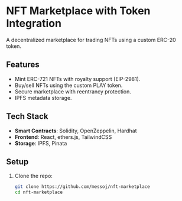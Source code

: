 # NFT Marketplace with Token Integration

A decentralized marketplace for trading NFTs using a custom ERC-20 token.

## Features
- Mint ERC-721 NFTs with royalty support (EIP-2981).
- Buy/sell NFTs using the custom PLAY token.
- Secure marketplace with reentrancy protection.
- IPFS metadata storage.

## Tech Stack
- **Smart Contracts**: Solidity, OpenZeppelin, Hardhat
- **Frontend**: React, ethers.js, TailwindCSS
- **Storage**: IPFS, Pinata

## Setup
1. Clone the repo:
   ```bash
   git clone https://github.com/messoj/nft-marketplace
   cd nft-marketplace
